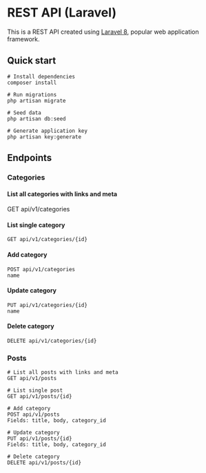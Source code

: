 # REST API (Laravel)

This is a REST API created using <a href="https://github.com/laravel/laravel" target="_blank">Laravel 8</a>, popular web application framework.

## Quick start

```
# Install dependencies
composer install

# Run migrations
php artisan migrate

# Seed data
php artisan db:seed

# Generate application key
php artisan key:generate
```

## Endpoints

### Categories
#### List all categories with links and meta
GET api/v1/categories

#### List single category
```
GET api/v1/categories/{id}
```

#### Add category
```
POST api/v1/categories
name
```

#### Update category
```
PUT api/v1/categories/{id}
name
```

#### Delete category
```
DELETE api/v1/categories/{id}
```
<!-- ### Categories
```
# List all categories with links and meta
GET api/v1/categories

# List single category
GET api/v1/categories/{id}

# Add category
POST api/v1/categories
name

# Update category
PUT api/v1/categories/{id}
name

# Delete category
DELETE api/v1/categories/{id}
``` -->

### Posts
```
# List all posts with links and meta
GET api/v1/posts

# List single post
GET api/v1/posts/{id}

# Add category
POST api/v1/posts
Fields: title, body, category_id

# Update category
PUT api/v1/posts/{id}
Fields: title, body, category_id

# Delete category
DELETE api/v1/posts/{id}
```


